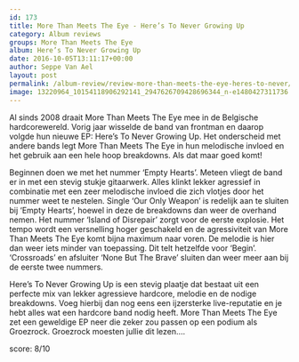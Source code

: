 ```yaml
---
id: 173
title: More Than Meets The Eye - Here’s To Never Growing Up
category: Album reviews
groups: More Than Meets The Eye
album: Here’s To Never Growing Up
date: 2016-10-05T13:11:17+00:00
author: Seppe Van Ael
layout: post
permalink: /album-review/review-more-than-meets-the-eye-heres-to-never/
image: 13220964_10154118906292141_2947626709428696344_n-e1480427311736.jpg
---
```

Al sinds 2008 draait More Than Meets The Eye mee in de Belgische hardcorewereld. Vorig jaar wisselde de band van frontman en daarop volgde hun nieuwe EP: Here’s To Never Growing Up. Het onderscheid met andere bands legt More Than Meets The Eye in hun melodische invloed en het gebruik aan een hele hoop breakdowns. Als dat maar goed komt!

Beginnen doen we met het nummer ‘Empty Hearts’. Meteen vliegt de band er in met een stevig stukje gitaarwerk. Alles klinkt lekker agressief in combinatie met een zeer melodische invloed die zich vlotjes door het nummer weet te nestelen. Single ‘Our Only Weapon’ is redelijk aan te sluiten bij ‘Empty Hearts’, hoewel in deze de breakdowns dan weer de overhand nemen. Het nummer ‘Island of Disrepair’ zorgt voor de eerste explosie. Het tempo wordt een versnelling hoger geschakeld en de agressiviteit van More Than Meets The Eye komt bijna maximum naar voren. De melodie is hier dan weer iets minder van toepassing. Dit telt hetzelfde voor ‘Begin’. ‘Crossroads’ en afsluiter ‘None But The Brave’ sluiten dan weer meer aan bij de eerste twee nummers.

Here’s To Never Growing Up is een stevig plaatje dat bestaat uit een perfecte mix van lekker agressieve hardcore, melodie en de nodige breakdowns. Voeg hierbij dan nog eens een ijzersterke live-reputatie en je hebt alles wat een hardcore band nodig heeft. More Than Meets The Eye zet een geweldige EP neer die zeker zou passen op een podium als Groezrock. Groezrock moesten jullie dit lezen….

score: 8/10